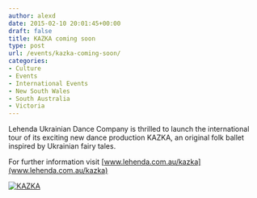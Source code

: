 ```yaml
---
author: alexd
date: 2015-02-10 20:01:45+00:00
draft: false
title: KAZKA coming soon
type: post
url: /events/kazka-coming-soon/
categories:
- Culture
- Events
- International Events
- New South Wales
- South Australia
- Victoria
---
```


Lehenda Ukrainian Dance Company is thrilled to launch the international tour of its exciting new dance production KAZKA, an original folk ballet inspired by Ukrainian fairy tales.

For further information visit [www.lehenda.com.au/kazka](www.lehenda.com.au/kazka)




[![KAZKA](http://www.ozeukes.com/wp-content/uploads/2015/02/Kazka-Announcement.jpg)
](www.lehenda.com.au/kazka)
